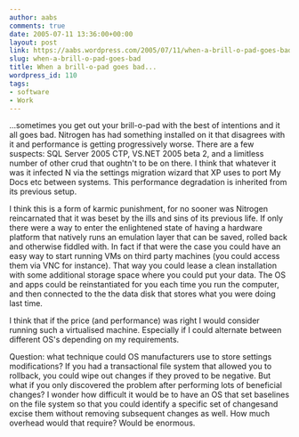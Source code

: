 ```yaml
---
author: aabs
comments: true
date: 2005-07-11 13:36:00+00:00
layout: post
link: https://aabs.wordpress.com/2005/07/11/when-a-brill-o-pad-goes-bad/
slug: when-a-brill-o-pad-goes-bad
title: When a brill-o-pad goes bad...
wordpress_id: 110
tags:
- software
- Work
---
```


...sometimes you get out your brill-o-pad with the best of intentions and it all goes bad. Nitrogen has had something installed on it that disagrees with it and performance is getting progressively worse. There are a few suspects: SQL Server 2005 CTP, VS.NET 2005 beta 2, and a limitless number of other crud that oughtn't to be on there. I think that whatever it was it infected N via the settings migration wizard that XP uses to port My Docs etc between systems. This performance degradation is inherited from its previous setup.

I think this is a form of karmic punishment, for no sooner was Nitrogen reincarnated that it was beset by the ills and sins of its previous life. If only there were a way to enter the enlightened state of having a hardware platform that natively runs an emulation layer that can be saved, rolled back and otherwise fiddled with. In fact if that were the case you could have an easy way to start running VMs on third party machines (you could access them via VNC for instance). That way you could lease a clean installation with some additional storage space where you could put your data. The OS and apps could be reinstantiated for you each time you run the computer, and then connected to the the data disk that stores what you were doing last time.

I think that if the price (and performance) was right I would consider running such a virtualised machine. Especially if I could alternate between different OS's depending on my requirements.

Question: what technique could OS manufacturers use to store settings modifications? If you had a transactional file system that allowed you to rollback, you could wipe out changes if they proved to be negative. But what if you only discovered the problem after performing lots of beneficial changes? I wonder how difficult it would be to have an OS that set baselines on the file system so that you could identify a specific set of changesand excise them without removing subsequent changes as well. How much overhead would that require? Would be enormous.
